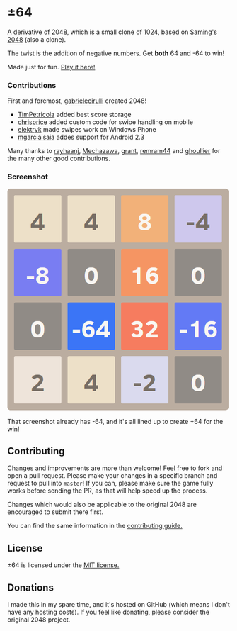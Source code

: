 # ±64
A derivative of [2048](http://gabrielecirulli.github.io/2048/), which is a small clone of [1024](https://play.google.com/store/apps/details?id=com.veewo.a1024), based on [Saming's 2048](http://saming.fr/p/2048/) (also a clone).

The twist is the addition of negative numbers.  Get **both** 64 and -64 to win!

Made just for fun. [Play it here!](http://cuviper.github.io/pm64/)

### Contributions

First and foremost, [gabrielecirulli](https://github.com/gabrielecirulli/) created 2048!

 - [TimPetricola](https://github.com/TimPetricola) added best score storage
 - [chrisprice](https://github.com/chrisprice) added custom code for swipe handling on mobile
 - [elektryk](https://github.com/elektryk) made swipes work on Windows Phone
 - [mgarciaisaia](https://github.com/mgarciaisaia) addes support for Android 2.3

Many thanks to [rayhaanj](https://github.com/rayhaanj), [Mechazawa](https://github.com/Mechazawa), [grant](https://github.com/grant), [remram44](https://github.com/remram44) and [ghoullier](https://github.com/ghoullier) for the many other good contributions.

### Screenshot

![Screenshot](./meta/screenshot-imminent-win.png)

That screenshot already has -64, and it's all lined up to create +64 for the win!

## Contributing
Changes and improvements are more than welcome! Feel free to fork and open a pull request. Please make your changes in a specific branch and request to pull into `master`! If you can, please make sure the game fully works before sending the PR, as that will help speed up the process.

Changes which would also be applicable to the original 2048 are encouraged to submit there first.

You can find the same information in the [contributing guide.](./CONTRIBUTING.md)

## License
±64 is licensed under the [MIT license.](./LICENSE.txt)

## Donations
I made this in my spare time, and it's hosted on GitHub (which means I don't have any hosting costs).  If you feel like donating, please consider the original 2048 project.
